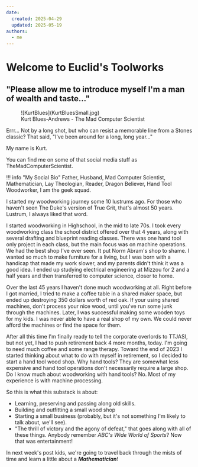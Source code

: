 ```yaml
---
date:
  created: 2025-04-29
  updated: 2025-05-19
authors:
  - me
---
```


# Welcome to Euclid's Toolworks

## **"Please allow me to introduce myself I'm a man of wealth and taste..."**

<figure markdown="span">
  ![KurtBlues](KurtBluesSmall.jpg)
  <figcaption>Kurt Blues-Andrews - The Mad Computer Scientist</figcaption>
</figure>

<!-- more -->

Errr... Not by a long shot, but who can resist a memorable line from a Stones classic? That said, "I've been around for a long, long year..."

My name is Kurt.

You can find me on some of that social media stuff as TheMadComputerScientist.

!!! info "My Social Bio"
    Father, Husband, Mad Computer Scientist, Mathematician, Lay Theologian, Reader, Dragon Believer, Hand Tool Woodworker, I am the geek squad.

I started my woodworking journey some 10 lustrums ago. For those who haven't seen The Duke's version of True Grit, that's almost 50 years. Lustrum, I always liked that word.

I started woodworking in Highschool, in the mid to late 70s.  I took every woodworking class the school district offered over that 4 years, along with several drafting and blueprint reading classes.  There was one hand tool only project in each class, but the main focus was on machine operations. We had the best shop I've ever seen. It put Norm Abram's shop to shame.  I wanted so much to make furniture for a living, but I was born with a handicap that made my work slower, and my parents didn't think it was a good idea. I ended up studying electrical engineering at Mizzou for 2 and a half years and then transferred to computer science, closer to home. 

Over the last 45 years I haven't done much woodworking at all. Right before I got married, I tried to make a coffee table in a shared maker space, but ended up destroying 350 dollars worth of red oak.  If your using shared machines, don't process your nice wood, until you've run some junk through the machines.  Later, I was successful making some wooden toys for my kids.  I was never able to have a real shop of my own. We could never afford the machines or find the space for them.

After all this time I'm finally ready to tell the corporate overlords to TTJASI, but not yet, I had to push retirement back 4 more months, today. I'm going to need much coffee and some range therapy.  Toward the end of 2023 I started thinking about what to do with myself in retirement, so I decided to start a hand tool wood shop. Why hand tools? They are somewhat less expensive and hand tool operations don't necessarily require a large shop. Do I know much about woodworking with hand tools? No.  Most of my experience is with machine processing.

So this is what this substack is about:

- Learning, preserving and passing along old skills.
- Building and outfitting a small wood shop
- Starting a small business (probably, but it's not something I'm likely to talk about, we'll see).
- "The thrill of victory and the agony of defeat," that goes along with all of these things. Anybody remember _ABC's Wide World of Sports_? Now that was entertainment!

In next week's post kids, we're going to travel back through the mists of time and learn a little about a **_Mathematician_**!
